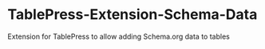 TablePress-Extension-Schema-Data
================================

Extension for TablePress to allow adding Schema.org data to tables
